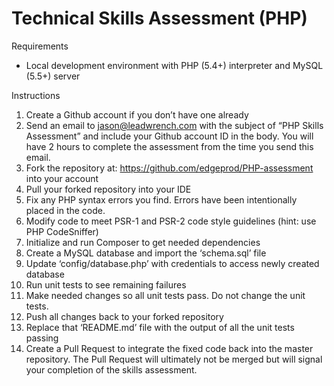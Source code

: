 Technical Skills Assessment (PHP)
=================================

Requirements

* Local development environment with PHP (5.4+) interpreter and MySQL (5.5+) server

Instructions

1. Create a Github account if you don’t have one already
2. Send an email to jason@leadwrench.com with the subject of “PHP Skills Assessment” and include your Github account ID in the body. You will have 2 hours to complete the assessment from the time you send this email.
3. Fork the repository at: https://github.com/edgeprod/PHP-assessment into your account
4. Pull your forked repository into your IDE
5. Fix any PHP syntax errors you find. Errors have been intentionally placed in the code. 
6. Modify code to meet PSR-1 and PSR-2 code style guidelines (hint: use PHP CodeSniffer)
7. Initialize and run Composer to get needed dependencies
8. Create a MySQL database and import the ‘schema.sql’ file
9. Update ‘config/database.php’ with credentials to access newly created database
10. Run unit tests to see remaining failures
11. Make needed changes so all unit tests pass. Do not change the unit tests.
12. Push all changes back to your forked repository
13. Replace that ‘README.md’ file with the output of all the unit tests passing
14. Create a Pull Request to integrate the fixed code back into the master repository. The Pull Request will ultimately not be merged but will signal your completion of the skills assessment.
